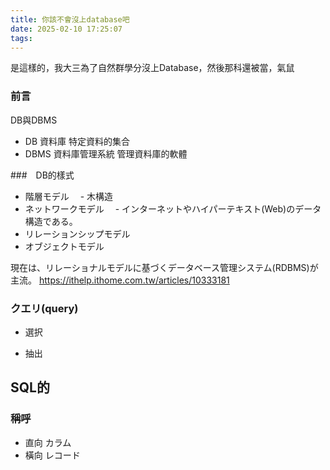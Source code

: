 ```yaml
---
title: 你該不會沒上database吧
date: 2025-02-10 17:25:07
tags:
---
```



是這樣的，我大三為了自然群學分沒上Database，然後那科還被當，氣鼠

### 前言

DB與DBMS

- DB 資料庫
    特定資料的集合
- DBMS 資料庫管理系統
    管理資料庫的軟體

###　DB的樣式

- 階層モデル
　- 木構造
- ネットワークモデル
　- インターネットやハイパーテキスト(Web)のデータ構造である。
- リレーションシップモデル
-  オブジェクトモデル

現在は、リレーショナルモデルに基づくデータベース管理システム(RDBMS)が主流。
https://ithelp.ithome.com.tw/articles/10333181

### クエリ(query)

- 選択

- 抽出


## SQL的

### 稱呼

- 直向 カラム
- 橫向 レコード
